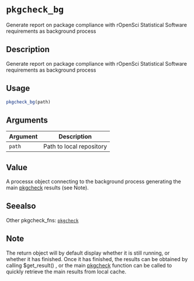 # `pkgcheck_bg`

Generate report on package compliance with rOpenSci Statistical Software
 requirements as background process


## Description

Generate report on package compliance with rOpenSci Statistical Software
 requirements as background process


## Usage

```r
pkgcheck_bg(path)
```


## Arguments

Argument      |Description
------------- |----------------
`path`     |     Path to local repository


## Value

A processx object connecting to the background process
 generating the main [pkgcheck](#pkgcheck) results (see Note).


## Seealso

Other pkgcheck_fns:
 [`pkgcheck`](#pkgcheck)


## Note

The return object will by default display whether it is still running,
 or whether it has finished. Once it has finished, the results can be obtained
 by calling $get_result() , or the main [pkgcheck](#pkgcheck) function can be
 called to quickly retrieve the main results from local cache.


